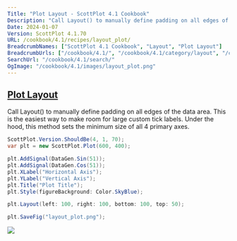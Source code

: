 ```yaml
---
Title: "Plot Layout - ScottPlot 4.1 Cookbook"
Description: "Call Layout() to manually define padding on all edges of the data area. This is the easiest way to make room for large custom tick labels. Under the hood, this method sets the minimum size of all 4 primary axes."
Date: 2024-01-07
Version: ScottPlot 4.1.70
URL: /cookbook/4.1/recipes/layout_plot/
BreadcrumbNames: ["ScottPlot 4.1 Cookbook", "Layout", "Plot Layout"]
BreadcrumbUrls: ["/cookbook/4.1/", "/cookbook/4.1/category/layout", "/cookbook/4.1/recipes/layout_plot/"]
SearchUrl: "/cookbook/4.1/search/"
OgImage: "/cookbook/4.1/images/layout_plot.png"
---
```


<h2><a id='plot-layout' href='/cookbook/4.1/recipes/layout_plot/'>Plot Layout</a></h2>

Call Layout() to manually define padding on all edges of the data area. This is the easiest way to make room for large custom tick labels. Under the hood, this method sets the minimum size of all 4 primary axes.

```cs
ScottPlot.Version.ShouldBe(4, 1, 70);
var plt = new ScottPlot.Plot(600, 400);

plt.AddSignal(DataGen.Sin(51));
plt.AddSignal(DataGen.Cos(51));
plt.XLabel("Horizontal Axis");
plt.YLabel("Vertical Axis");
plt.Title("Plot Title");
plt.Style(figureBackground: Color.SkyBlue);

plt.Layout(left: 100, right: 100, bottom: 100, top: 50);

plt.SaveFig("layout_plot.png");
```

<img src='../../images/layout_plot.png' class='d-block mx-auto my-5' />


